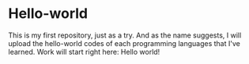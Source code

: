 # Hello-world
This is my first repository, just as a try. And as the name suggests, I will upload the hello-world codes of each programming languages that I've learned. Work will start right here: Hello world!
